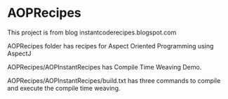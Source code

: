 # AOPRecipes

This project is from blog instantcoderecipes.blogspot.com

AOPRecipes folder has recipes for Aspect Oriented Programming using AspectJ

AOPRecipes/AOPInstantRecipes has Compile Time Weaving Demo.

AOPRecipes/AOPInstantRecipes/build.txt has three commands to compile and execute the compile time weaving.

